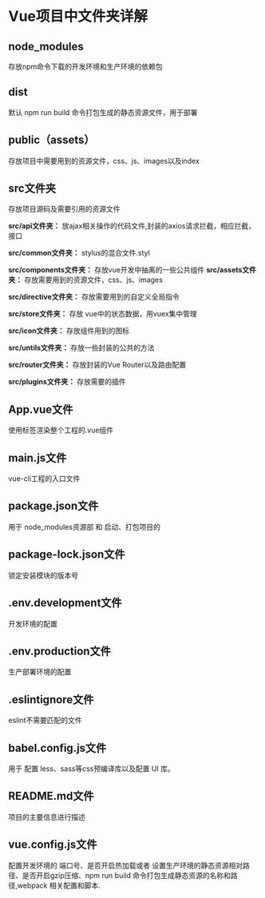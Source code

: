 # Vue项目中文件夹详解

## node_modules
存放npm命令下载的开发环境和生产环境的依赖包

## dist
默认 npm run build 命令打包生成的静态资源文件，用于部署

## public（assets）

存放项目中需要用到的资源文件，css、js、images以及index

## src文件夹
存放项目源码及需要引用的资源文件

**src/api文件夹：**
放ajax相关操作的代码文件,封装的axios请求拦截，相应拦截，接口

**src/common文件夹：**
stylus的混合文件.styl

**src/components文件夹：**
存放vue开发中抽离的一些公共组件
**src/assets文件夹：**
存放需要用到的资源文件，css、js、images

**src/directive文件夹：**
存放需要用到的自定义全局指令

**src/store文件夹：**
存放 vue中的状态数据，用vuex集中管理

**src/icon文件夹：**
存放组件用到的图标

**src/untils文件夹：**
存放一些封装的公共的方法

**src/router文件夹：**
存放封装的Vue Router以及路由配置

**src/plugins文件夹：**
存放需要的插件

## App.vue文件
使用标签渲染整个工程的.vue组件

## main.js文件
vue-cli工程的入口文件

## package.json文件
用于 node_modules资源部 和 启动、打包项目的

## package-lock.json文件
锁定安装模块的版本号

## .env.development文件
开发环境的配置

## .env.production文件
生产部署环境的配置

## .eslintignore文件
eslint不需要匹配的文件

## babel.config.js文件
用于 配置 less、sass等css预编译库以及配置 UI 库。

## README.md文件
项目的主要信息进行描述

## vue.config.js文件
配置开发环境的 端口号、是否开启热加载或者 设置生产环境的静态资源相对路径、是否开启gzip压缩、npm run build 命令打包生成静态资源的名称和路径,webpack 相关配置和脚本.